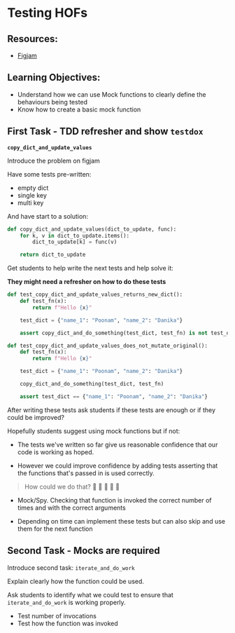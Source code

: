 # Testing HOFs

## Resources:

- [Figjam](https://www.figma.com/file/FCyLSfwkGyuQY3HI5pKaQk/Testing-HOFs?type=whiteboard&node-id=0-1&t=NDtLXPSUDjdGEDPr-0)

## Learning Objectives:

- Understand how we can use Mock functions to clearly define the behaviours being tested
- Know how to create a basic mock function

## First Task - TDD refresher and show `testdox`

**`copy_dict_and_update_values`**

Introduce the problem on figjam

Have some tests pre-written:

- empty dict
- single key
- multi key

And have start to a solution:

```py
def copy_dict_and_update_values(dict_to_update, func):
    for k, v in dict_to_update.items():
        dict_to_update[k] = func(v)

    return dict_to_update

```

Get students to help write the next tests and help solve it:

**They might need a refresher on how to do these tests**

```py
def test_copy_dict_and_update_values_returns_new_dict():
    def test_fn(x):
        return f"Hello {x}"

    test_dict = {"name_1": "Poonam", "name_2": "Danika"}

    assert copy_dict_and_do_something(test_dict, test_fn) is not test_dict
```

```py
def test_copy_dict_and_update_values_does_not_mutate_original():
    def test_fn(x):
        return f"Hello {x}"

    test_dict = {"name_1": "Poonam", "name_2": "Danika"}

    copy_dict_and_do_something(test_dict, test_fn)

    assert test_dict == {"name_1": "Poonam", "name_2": "Danika"}

```

After writing these tests ask students if these tests are enough or if they could be improved?

Hopefully students suggest using mock functions but if not:

- The tests we've written so far give us reasonable confidence that our code is working as hoped.

- However we could improve confidence by adding tests asserting that the functions that's passed in is used correctly.

> How could we do that? 🤔 🤔 🤔 🤔 🤔

- Mock/Spy. Checking that function is invoked the correct number of times and with the correct arguments

- Depending on time can implement these tests but can also skip and use them for the next function

## Second Task - Mocks are required

Introduce second task: `iterate_and_do_work`

Explain clearly how the function could be used.

Ask students to identify what we could test to ensure that `iterate_and_do_work` is working properly.

- Test number of invocations
- Test how the function was invoked
